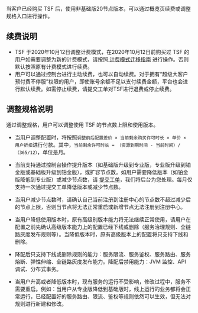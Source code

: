 当客户已经购买 TSF 后，使用非基础版20节点版本，可以通过概览页续费或调整规格入口进行操作。

## 续费说明

- TSF 于2020年10月12日调整计费模式，在2020年10月12日前购买过 TSF 的用户如需要调整为新的计费模式，请按照[ 计费模式迁移指南](https://cloud.tencent.com/document/product/649/49039) 进行操作。否则默认按照原有计费模式进行续费。
- 用户可以通过控制台进行主动续费，也可以自动续费。对于拥有“超级大客户预付费不停服”权限的用户，即使账号余额不足以支付续费金额，平台也会进行默认续费。如需停止续费，请提交工单对TSF进行退费或停止续费。

## 调整规格说明

通过调整规格，用户可以调整使用 TSF 的节点数上限和使用版本。

- 当用户调整配置时，将按照`调整前后配置差价 × 当前剩余购买许可时长 × 单价 × 用户折扣`进行付款。其中，`当前剩余许可时长 = （资源到期时间 - 当前时间）/（365/12）`，单位是月。

- 当前支持通过控制台操作提升版本（如基础版升级到专业版，专业版升级到铂金版或基础版升级到铂金版），或扩容节点数。如用户需要降低版本（如铂金版降低到专业版）或减少节点数，请 [提交工单](https://console.cloud.tencent.com/workorder/category?level1_id=876&level2_id=931&source=0&data_title=%E8%85%BE%E8%AE%AF%E5%BE%AE%E6%9C%8D%E5%8A%A1%E5%B9%B3%E5%8F%B0%20TSF&step=1)，我们将后台为您处理。每月仅支持一次通过提交工单降低版本或减少节点数。

- 当用户减少节点数时，请确认自己当前注册到注册中心的节点数不超过减少后的节点上限，否则当节点将无法正常重启或新增节点无法注册到注册中心。

- 当用户降低使用版本时，原有高级别版本能力将无法继续正常使用，请用户在配置之前先确认高级版本能力上的配置已经下线或删除（服务治理规则、全链路灰度发布规则等）。当降低版本时，原有高级版本上的配置将只支持下线和删除。

- 降配后只支持下线或删除规则的能力：服务限流、服务鉴权、服务路由、服务熔断、弹性伸缩、全链路灰度发布能力。降配后禁用能力：JVM 监控、API 调试、分布式事务。

- 当用户升高或者降低版本时，现有服务的运行不受影响，修改过程中，服务不需要重启。例如：当用户从专业版降低到基础版时，线上运行的业务都将会正常运行，已经配置好的服务路由、限流、鉴权等规则依然可以生效，但无法对规则进行新建和修改。
